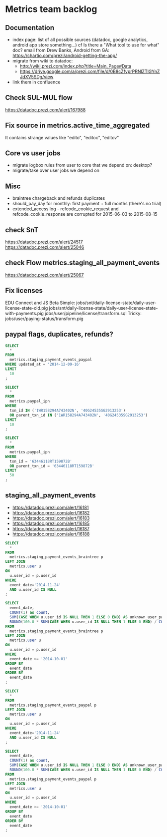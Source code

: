 # Metrics team backlog

## Documentation

- index page: list of all possible sources (datadoc, google analytics, android app store something...) cf Is there a "What tool to use for what" doc? email from Drew Banks, Android from GA: https://chartio.com/prezi/android-getting-the-app/
- migrate from wiki to datadoc:
  - http://wiki.prezi.com/index.php?title=Main_Page#Data
  - https://drive.google.com/a/prezi.com/file/d/0B8cZfvprPRNlZTlGYnZJdXV5SDg/view
- link them in confluence


## Check SUL-MUL flow

https://datadoc.prezi.com/alert/167988


## Fix source in metrics.active_time_aggregated

It contains strange values like "edito", "editoc", "editov"


## Core vs user jobs

- migrate logbox rules from user to core that we depend on: desktop?
- migrate/take over user jobs we depend on


## Misc

- braintree chargeback and refunds duplicates
- should_pay_day for monthly: first payment + full months (there's no trial)
- extended_access log - refcode_cookie_request and refcode_cookie_response are corrupted for 2015-06-03 to 2015-08-15

## check SnT
https://datadoc.prezi.com/alert/24517
https://datadoc.prezi.com/alert/25046

## check Flow metrics.staging_all_payment_events
https://datadoc.prezi.com/alert/25067


## Fix licenses

EDU Connect and JS Beta
Simple:
jobs/snt/daily-license-state/daily-user-license-state-old.pig
jobs/snt/daily-license-state/daily-user-license-state-with-payments.pig
jobs/user/pipeline/license/transform.sql
Tricky:
jobs/user/paying-status/transform.pig



## paypal flags, duplicates, refunds?

```sql
SELECT
  *
FROM
  metrics.staging_payment_events_paypal
WHERE updated_at = '2014-12-09-16'
LIMIT
  10
;

SELECT
  *
FROM
  metrics.paypal_ipn
WHERE
  txn_id IN ('1WR158294A743402N', '40G24535SG2913253')
  OR parent_txn_id IN ('1WR158294A743402N', '40G24535SG2913253')
LIMIT
  10
;

SELECT
  *
FROM
  metrics.paypal_ipn
WHERE
  txn_id = '63446118RT159872B'
  OR parent_txn_id = '63446118RT159872B'
LIMIT
  50
;
```



## staging_all_payment_events

- https://datadoc.prezi.com/alert/16181
- https://datadoc.prezi.com/alert/16182
- https://datadoc.prezi.com/alert/16183
- https://datadoc.prezi.com/alert/16185
- https://datadoc.prezi.com/alert/16187
- https://datadoc.prezi.com/alert/16188

```sql
SELECT
  *
FROM
  metrics.staging_payment_events_braintree p
LEFT JOIN
  metrics.user u
ON
  u.user_id = p.user_id
WHERE
  event_date='2014-11-24'
  AND u.user_id IS NULL
;

SELECT
  event_date,
  COUNT(1) as count,
  SUM(CASE WHEN u.user_id IS NULL THEN 1 ELSE 0 END) AS unknown_user_payment_count,
  ROUND(100.0 * SUM(CASE WHEN u.user_id IS NULL THEN 1 ELSE 0 END) / COUNT(1), 1) AS unknown_user_payment_rate
FROM
  metrics.staging_payment_events_braintree p
LEFT JOIN
  metrics.user u
ON
  u.user_id = p.user_id
WHERE
  event_date >= '2014-10-01'
GROUP BY
  event_date
ORDER BY
  event_date
;

SELECT
  *
FROM
  metrics.staging_payment_events_paypal p
LEFT JOIN
  metrics.user u
ON
  u.user_id = p.user_id
WHERE
  event_date='2014-11-24'
  AND u.user_id IS NULL
;

SELECT
  event_date,
  COUNT(1) as count,
  SUM(CASE WHEN u.user_id IS NULL THEN 1 ELSE 0 END) AS unknown_user_payment_count,
  ROUND(100.0 * SUM(CASE WHEN u.user_id IS NULL THEN 1 ELSE 0 END) / COUNT(1), 1) AS unknown_user_payment_rate
FROM
  metrics.staging_payment_events_paypal p
LEFT JOIN
  metrics.user u
ON
  u.user_id = p.user_id
WHERE
  event_date >= '2014-10-01'
GROUP BY
  event_date
ORDER BY
  event_date
;
```
